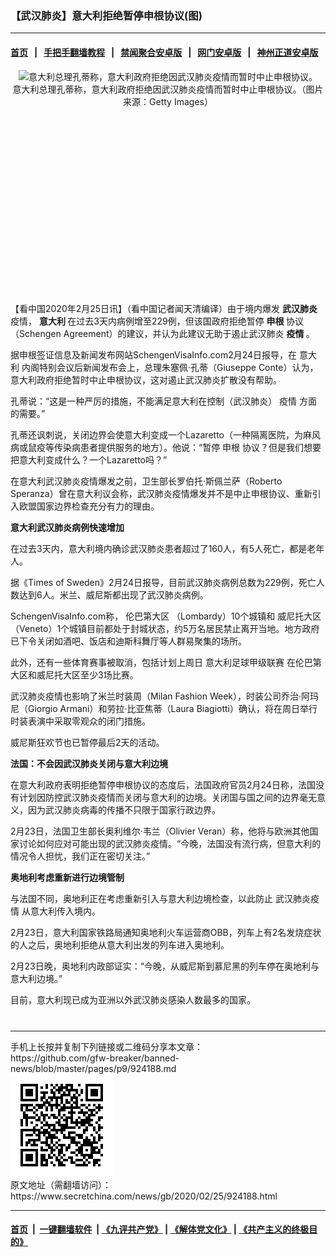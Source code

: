 ### 【武汉肺炎】意大利拒绝暂停申根协议(图)
------------------------

#### [首页](https://github.com/gfw-breaker/banned-news/blob/master/README.md) &nbsp;&nbsp;|&nbsp;&nbsp; [手把手翻墙教程](https://github.com/gfw-breaker/guides/wiki) &nbsp;&nbsp;|&nbsp;&nbsp; [禁闻聚合安卓版](https://github.com/gfw-breaker/bn-android) &nbsp;&nbsp;|&nbsp;&nbsp; [网门安卓版](https://github.com/oGate2/oGate) &nbsp;&nbsp;|&nbsp;&nbsp; [神州正道安卓版](https://github.com/SzzdOgate/update) 



<div class="article_right" style="fone-color:#000">
 <p style="text-align: center;">
  <img alt="意大利总理孔蒂称，意大利政府拒绝因武汉肺炎疫情而暂时中止申根协议。" src="http://img2.secretchina.com/pic/2018/5-29/p2178382a391635985-ss.jpg" style="height:337px; width:600px"/>
  <br>
   意大利总理孔蒂称，意大利政府拒绝因武汉肺炎疫情而暂时中止申根协议。（图片来源：Getty Images）
   <span id="hideid" name="hideid" style="color:red;display:none;">
    <span href="https://www.secretchina.com">
    </span>
   </span>
  </br>
 </p>
 <div id="txt-mid1-t21-2017">
  <ins class="adsbygoogle" data-ad-client="ca-pub-1276641434651360" data-ad-slot="2451032099" style="display:inline-block;width:336px;height:280px">
  </ins>
  <div id="SC-22xxx">
  </div>
 </div>
 <p>
  【看中国2020年2月25日讯】（看中国记者闻天清编译）由于境内爆发
  <strong>
   <span href="https://www.secretchina.com/news/gb/tag/武汉肺炎" target="_blank">
    武汉肺炎
   </span>
  </strong>
  疫情，
  <strong>
   意大利
  </strong>
  在过去3天内病例增至229例，但该国政府拒绝暂停
  <strong>
   申根
  </strong>
  协议（Schengen Agreement）的建议，并认为此建议无助于遏止武汉肺炎
  <strong>
   疫情
  </strong>
  。
  <span id="hideid" name="hideid" style="color:red;display:none;">
   <span href="https://www.secretchina.com">
   </span>
  </span>
 </p>
 <p>
  据申根签证信息及新闻发布网站SchengenVisaInfo.com2月24日报导，在
  <span href="https://www.secretchina.com/news/gb/tag/意大利" target="_blank">
   意大利
  </span>
  内阁特别会议后新闻发布会上，总理朱塞佩·孔蒂（Giuseppe Conte）认为，意大利政府拒绝暂时中止申根协议，这对遏止武汉肺炎扩散没有帮助。
 </p>
 <p>
  孔蒂说：“这是一种严厉的措施，不能满足意大利在控制（武汉肺炎）
  <span href="https://www.secretchina.com/news/gb/tag/疫情" target="_blank">
   疫情
  </span>
  方面的需要。”
 </p>
 <p>
  孔蒂还讽刺说，关闭边界会使意大利变成一个Lazaretto（一种隔离医院，为麻风病或鼠疫等传染病患者提供服务的地方）。他说：“暂停
  <span href="https://www.secretchina.com/news/gb/tag/申根" target="_blank">
   申根
  </span>
  协议？但是我们想要把意大利变成什么？一个Lazaretto吗？”
 </p>
 <p>
  在意大利武汉肺炎疫情爆发之前，卫生部长罗伯托·斯佩兰萨（Roberto Speranza）曾在意大利议会称，武汉肺炎疫情爆发并不是中止申根协议、重新引入欧盟国家边界检查充分有力的理由。
 </p>
 <p>
  <strong>
   意大利武汉肺炎病例快速增加
  </strong>
 </p>
 <p>
  在过去3天内，意大利境内确诊武汉肺炎患者超过了160人，有5人死亡，都是老年人。
 </p>
 <p>
  据《Times of Sweden》2月24日报导，目前武汉肺炎病例总数为229例，死亡人数达到6人。米兰、威尼斯都出现了武汉肺炎病例。
 </p>
 <p>
  SchengenVisaInfo.com称，
  <span href="https://zh.wikipedia.org/wiki/%E4%BC%A6%E5%B7%B4%E7%AC%AC%E5%A4%A7%E5%8C%BA" target="_blank">
   伦巴第大区
  </span>
  （Lombardy）10个城镇和
  <span href="https://zh.wikipedia.org/wiki/%E5%A8%81%E5%B0%BC%E6%89%98%E5%A4%A7%E5%8C%BA" target="_blank">
   威尼托大区
  </span>
  （Veneto）1个城镇目前都处于封城状态，约5万名居民禁止离开当地。地方政府已下令关闭如酒吧、饭店和迪斯科舞厅等人群易聚集的场所。
 </p>
 <p>
  此外，还有一些体育赛事被取消，包括计划上周日
  <span href="https://zh.wikipedia.org/wiki/%E6%84%8F%E5%A4%A7%E5%88%A9%E8%B6%B3%E7%90%83%E7%94%B2%E7%BA%A7%E8%81%94%E8%B5%9B" target="_blank">
   意大利足球甲级联赛
  </span>
  在伦巴第大区和威尼托大区至少3场比赛。
 </p>
 <p>
  武汉肺炎疫情也影响了米兰时装周（Milan Fashion Week），时装公司乔治·阿玛尼（Giorgio Armani）和劳拉·比亚焦蒂（Laura Biagiotti）确认，将在周日举行时装表演中采取零观众的闭门措施。
 </p>
 <p>
  威尼斯狂欢节也已暂停最后2天的活动。
 </p>
 <p>
  <strong>
   法国：不会因武汉肺炎关闭与意大利边境
  </strong>
 </p>
 <p>
  在意大利政府表明拒绝暂停申根协议的态度后，法国政府官员2月24日称，法国没有计划因防控武汉肺炎疫情而关闭与意大利的边境。关闭国与国之间的边界毫无意义，因为武汉肺炎病毒的传播不只限于国家行政边界。
 </p>
 <p>
  2月23日，法国卫生部长奥利维尔·韦兰（Olivier Veran）称，他将与欧洲其他国家讨论如何应对可能出现的武汉肺炎疫情。“今晚，法国没有流行病，但意大利的情况令人担忧，我们正在密切关注。”
 </p>
 <p>
  <strong>
   奥地利考虑重新进行边境管制
  </strong>
 </p>
 <p>
  与法国不同，奥地利正在考虑重新引入与意大利边境检查，以此防止
  <span href="https://zh.wikipedia.org/wiki/2019%E5%86%A0%E7%8B%80%E7%97%85%E6%AF%92%E7%97%85%E7%96%AB%E6%83%85" target="_blank">
   武汉肺炎疫情
  </span>
  从意大利传入境内。
 </p>
 <p>
  2月23日，意大利国家铁路局通知奥地利火车运营商OBB，列车上有2名发烧症状的人之后，奥地利拒绝从意大利出发的列车进入奥地利。
 </p>
 <p>
  2月23日晚，奥地利内政部证实：“今晚，从威尼斯到慕尼黑的列车停在奥地利与意大利边境。”
 </p>
 <p>
  目前，意大利现已成为亚洲以外武汉肺炎感染人数最多的国家。
  <center>
   <div>
    <div id="txt-mid2-t22-2017" style="display: block;  max-height: 351px;  overflow: hidden;">
     <div id="SC-21xxx">
     </div>
     <ins class="adsbygoogle" data-ad-client="ca-pub-1276641434651360" data-ad-format="auto" data-ad-slot="4301710469" data-full-width-responsive="true" style="display:block">
     </ins>
    </div>
   </div>
  </center>
  <div style="padding-top:12px;">
  </div>
 </p>
</div>

<hr/>
手机上长按并复制下列链接或二维码分享本文章：<br/>
https://github.com/gfw-breaker/banned-news/blob/master/pages/p9/924188.md <br/>
<a href='https://github.com/gfw-breaker/banned-news/blob/master/pages/p9/924188.md'><img src='https://github.com/gfw-breaker/banned-news/blob/master/pages/p9/924188.md.png'/></a> <br/>
原文地址（需翻墙访问）：https://www.secretchina.com/news/gb/2020/02/25/924188.html


------------------------
#### [首页](https://github.com/gfw-breaker/banned-news/blob/master/README.md) &nbsp;|&nbsp; [一键翻墙软件](https://github.com/gfw-breaker/nogfw/blob/master/README.md) &nbsp;| [《九评共产党》](https://github.com/gfw-breaker/9ping.md/blob/master/README.md#九评之一评共产党是什么) | [《解体党文化》](https://github.com/gfw-breaker/jtdwh.md/blob/master/README.md) | [《共产主义的终极目的》](https://github.com/gfw-breaker/gczydzjmd.md/blob/master/README.md)


<img src='http://gfw-breaker.win/banned-news/pages/p9/924188.md' width='0px' height='0px'/>